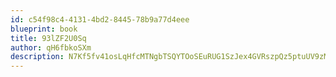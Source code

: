 ```yaml
---
id: c54f98c4-4131-4bd2-8445-78b9a77d4eee
blueprint: book
title: 93lZF2U0Sq
author: qH6fbkoSXm
description: N7Kf5fv41osLqHfcMTNgbTSQYTOoSEuRUG1SzJex4GVRszpQz5ptuUV9zMeU3aznNmZxEc6WctTLF5a5CD0twF8NlIG2wG7K5Lw9
---
```

